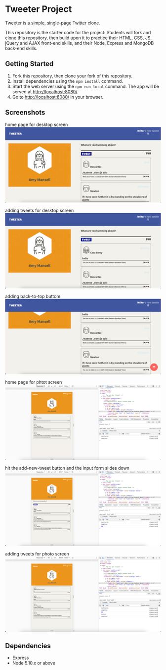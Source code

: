# Tweeter Project

Tweeter is a simple, single-page Twitter clone.

This repository is the starter code for the project: Students will fork and clone this repository, then build upon it to practice their HTML, CSS, JS, jQuery and AJAX front-end skills, and their Node, Express and MongoDB back-end skills.

## Getting Started

1. Fork this repository, then clone your fork of this repository.
2. Install dependencies using the `npm install` command.
3. Start the web server using the `npm run local` command. The app will be served at <http://localhost:8080/>.
4. Go to <http://localhost:8080/> in your browser.

## Screenshots

home page for desktop screen
!["home"](https://github.com/HaopengSun/tweeter/blob/master/screenshots/deaktop-screen.png)

adding tweets for desktop screen
!["home"](https://github.com/HaopengSun/tweeter/blob/master/screenshots/desktop-screen-add-tweet.png)

adding back-to-top buttom
!["home"](https://github.com/HaopengSun/tweeter/blob/master/screenshots/desktop-screen-backToTop-button.png)

home page for phtot screen
!["home"](https://github.com/HaopengSun/tweeter/blob/master/screenshots/photo-screen.png)

hit the add-new-tweet button and the input form slides down
!["home"](https://github.com/HaopengSun/tweeter/blob/master/screenshots/photo-screen-slidedown-input-form.png)

adding tweets for photo screen
!["home"](https://github.com/HaopengSun/tweeter/blob/master/screenshots/photo-screen-add-tweet.png)

## Dependencies

- Express
- Node 5.10.x or above
